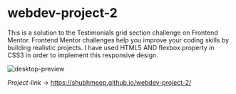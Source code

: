 # webdev-project-2
This is a solution to the Testimonials grid section challenge on Frontend Mentor. Frontend Mentor challenges help you improve your coding skills by building realistic projects. I have used HTML5 AND flexbox property in CSS3 in order to implement this responsive design.

![desktop-preview](https://user-images.githubusercontent.com/97219802/151754515-2b0acf6e-cf3e-416b-a327-8b46abd93d49.jpg)

*Project-link* ->   https://shubhmeep.github.io/webdev-project-2/
